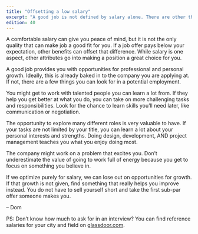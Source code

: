 ```yaml
---
title: "Offsetting a low salary"
excerpt: "A good job is not defined by salary alone. There are other things you can look for in a potential position."
edition: 40
---
```

A comfortable salary can give you peace of mind, but it is not the only quality that can make job a good fit for you. If a job offer pays below your expectation, other benefits can offset that difference. While salary is one aspect, other attributes go into making a position a great choice for you.

A good job provides you with opportunities for professional and personal growth. Ideally, this is already baked in to the company you are applying at. If not, there are a few things you can look for in a potential employment.

You might get to work with talented people you can learn a lot from. If they help you get better at what you do, you can take on more challenging tasks and responsibilities. Look for the chance to learn skills you’ll need later, like communication or negotiation.

The opportunity to explore many different roles is very valuable to have. If your tasks are not limited by your title, you can learn a lot about your personal interests and strengths. Doing design, development, AND project management teaches you what you enjoy doing most.

The company might work on a problem that excites you. Don’t underestimate the value of going to work full of energy because you get to focus on something you believe in.

If we optimize purely for salary, we can lose out on opportunities for growth. If that growth is not given, find something that really helps you improve instead. You do not have to sell yourself short and take the first sub-par offer someone makes you.

– Dom

PS: Don’t know how much to ask for in an interview? You can find reference salaries for your city and field on [glassdoor.com](https://glassdoor.com).
